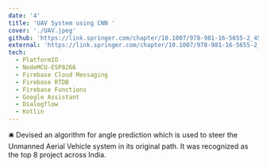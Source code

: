 ```yaml
---
date: '4'
title: 'UAV System using CNN '
cover: './UAV.jpeg'
github: 'https://link.springer.com/chapter/10.1007/978-981-16-5655-2_45'
external: 'https://link.springer.com/chapter/10.1007/978-981-16-5655-2_45'
tech:
  - PlatformIO
  - NodeMCU-ESP8266
  - Firebase Cloud Messaging
  - Firebase RTDB
  - Firebase Functions
  - Google Assistant
  - Dialogflow
  - Kotlin
---
```


🛎️ Devised an algorithm for angle prediction which is used to steer the Unmanned Aerial Vehicle system in its original path. It was
recognized as the top 8 project across India.
